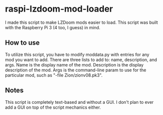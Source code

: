# raspi-lzdoom-mod-loader

I made this script to make LZDoom mods easier to load. This script was built with the Raspberry Pi 3 (4 too, I guess) in mind.


## How to use

To utilize this script, you have to modify moddata.py with entries for any mod you want to add. There are three lists to add to: name, description, and args. Name is the display name of the mod. Description is the display description of the mod. Args is the command-line param to use for the particular mod, such as "-file Zion/zionv08.pk3".


## Notes

This script is completely text-based and without a GUI. I don't plan to ever add a GUI on top of the script mechanics either.
